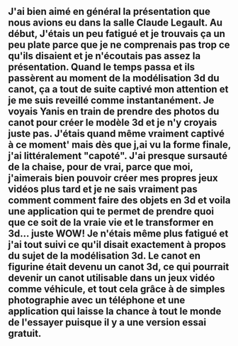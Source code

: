 ## J'ai bien aimé en général la présentation que nous avions eu dans la salle Claude Legault. Au début, J'étais un peu fatigué et je trouvais ça un peu plate parce que je ne comprenais pas trop ce qu'ils disaient et je n'écoutais pas assez la présentation. Quand le temps passa et ils passèrent au moment de la modélisation 3d du canot, ça a tout de suite captivé mon attention et je me suis reveillé comme instantanément. Je voyais Yanis en train de prendre des photos du canot pour créer le modèle 3d et je n'y croyais juste pas. J'étais quand même vraiment captivé à ce moment' mais dès que j,ai vu la forme finale, j'ai littéralement "capoté". J'ai presque sursauté de la chaise, pour de vrai, parce que moi, j'aimerais bien pouvoir créer mes propres jeux vidéos plus tard et je ne sais vraiment pas comment comment faire des objets en 3d et voila une application qui te permet de prendre quoi que ce soit de la vraie vie et le transformer en 3d... juste WOW! Je n'étais même plus fatigué et j'ai tout suivi ce qu'il disait exactement à propos du sujet de la modélisation 3d. Le canot en figurine était devenu un canot 3d, ce qui pourrait devenir un canot utilisable dans un jeux vidéo comme véhicule, et tout cela grâce à de simples photographie avec un téléphone et une application qui laisse la chance à tout le monde de l'essayer puisque il y a une version essai gratuit.

